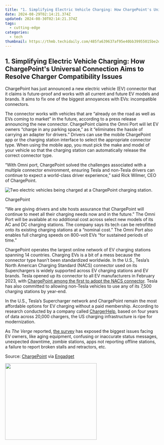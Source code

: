 ```yaml
---
title: "1. Simplifying Electric Vehicle Charging: How ChargePoint's Universal Connection Aims to Resolve Charger Compatibility Issues"
date: 2024-08-29T02:14:21.374Z
updated: 2024-08-30T02:14:21.374Z
tags:
  - cutting-edge
categories:
  - tech
thumbnail: https://thmb.techidaily.com/485fa639637af95e40bb39955015be2d5660936e6475a435b4a4c85695223b88.jpg
---
```


## 1. Simplifying Electric Vehicle Charging: How ChargePoint's Universal Connection Aims to Resolve Charger Compatibility Issues

ChargePoint has just announced a new electric vehicle (EV) connector that it claims is future-proof and works with all current and future EV models and brands. It aims to fix one of the biggest annoyances with EVs: incompatible connectors.

 The connector works with vehicles that are “already on the road as well as EVs coming to market” in the future, according to a press release announcing the new connector. ChargePoint claims the Omni Port will let EV owners “charge in any parking space,” as it “eliminates the hassle of carrying an adapter for drivers.” Drivers can use the mobile ChargePoint app or the charging station interface to select the appropriate connector type. When using the mobile app, you must pick the make and model of your vehicle so that the charging station can automatically release the correct connector type.

 “With Omni port, ChargePoint solved the challenges associated with a multiple connector environment, ensuring Tesla and non-Tesla drivers can continue to expect a world-class driver experience,” said Rick Wilmer, CEO of ChargePoint.

![Two electric vehicles being charged at a ChargePoint charging station.](https://static1.howtogeekimages.com/wordpress/wp-content/uploads/2024/08/chargepoint-charging-station-omniport-connector-electric-vehicle-dc-charging.jpg) 

ChargePoint

 “We are giving drivers and site hosts assurance that ChargePoint will continue to meet all their charging needs now and in the future.” The Omni Port will be available at no additional cost across select new models of its AC and DC charging stations. The company says its tech can be retrofitted onto its existing charging stations at a “nominal cost.” The Omni Port also enables full charging speeds on 800-volt EVs “for sustained periods of time.”

 ChargePoint operates the largest online network of EV charging stations spanning 14 countries. Charging EVs is a bit of a mess because the connector type hasn’t been standardized worldwide. In the U.S., Tesla’s North American Charging Standard (NACS) connector used on its Superchargers is widely supported across EV charging stations and EV brands. Tesla opened up its connector to all EV manufacturers in February 2023, with [ChargePoint among the first to adopt the NACS connector](https://screen-mirror.techidaily.com/in-2024-how-to-do-vivo-y100i-screen-sharing-drfone-by-drfone-android/). Tesla has also committed to allowing non-Tesla vehicles to use any of its 7,500 charging stations by year-end.

 In the U.S., Tesla’s Supercharger network and ChargePoint remain the most affordable options for EV charging without a paid membership. According to research conducted by a company called [ChargerHelp](https://www.chargerhelp.com/2024-annual-reliability-report), based on four years of data across 20,000 chargers, the US charging infrastructure is ripe for modernization.

 As _The Verge_ reported, [the survey](https://www.theverge.com/2024/8/6/24214581/electric-vehicle-charging-reliability-study-chargehelp) has exposed the biggest issues facing EV owners, like aging equipment, confusing or inaccurate status messages, unexpected downtime, zombie stations, apps not reporting offline stations, a failure to report broken stalls and retractors, etc.

 Source: [ChargePoint](https://www.businesswire.com/news/home/20240807385384/en/ChargePoint-Eliminates-EV-Charging-Connector-Confusion-with-Omni-Port-Adaptable-Charging-Solution) via [Engadget](https://www.engadget.com/transportation/evs/chargepoints-new-adapter-claims-to-work-with-all-evs-regardless-of-make-or-model-182107079.html)

<ins class="adsbygoogle"
     style="display:block"
     data-ad-format="autorelaxed"
     data-ad-client="ca-pub-7571918770474297"
     data-ad-slot="1223367746"></ins>



<ins class="adsbygoogle"
     style="display:block"
     data-ad-client="ca-pub-7571918770474297"
     data-ad-slot="8358498916"
     data-ad-format="auto"
     data-full-width-responsive="true"></ins>



<!-- affiliate ads begin -->
<a href="https://caperobbin.sjv.io/c/5597632/2006123/18460" target="_top" id="2006123"><img src="//a.impactradius-go.com/display-ad/18460-2006123" border="0" alt="" width="300" height="250"/></a><img height="0" width="0" src="https://imp.pxf.io/i/5597632/2006123/18460" style="position:absolute;visibility:hidden;" border="0" />
<!-- affiliate ads end -->